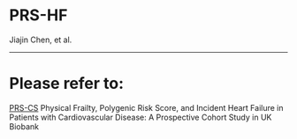 # PRS-HF

Jiajin Chen, et al.

___

# Please refer to:
<a href="https://github.com/getian107/PRScs">PRS-CS</a>
<a>Physical Frailty, Polygenic Risk Score, and Incident Heart Failure in Patients with Cardiovascular Disease: A Prospective Cohort Study in UK Biobank</a>
